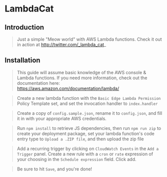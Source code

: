 # LambdaCat

## Introduction

> Just a simple "Meow world" with AWS Lambda functions.  Check it out in action at http://twitter.com/_lambda_cat_


## Installation

> This guide will assume basic knowledge of the AWS console & Lambda functions.  If you need more information, check out the documentation here: https://aws.amazon.com/documentation/lambda/

> Create a new lambda function with the `Basic Edge Lambda Permission` Policy Template set, and set the invocation handler to `index.handler`

> Create a copy of `config.sample.json`, rename it to `config.json`, and fill it in with your appropriate AWS credentials.

> Run `npm install` to retrieve JS dependencies, then run `npm run zip` to create your deployment package, set your lambda function's code entry type to `Upload a .ZIP file`, and then upload the zip file

> Add a recurring trigger by clicking on `CloudWatch Events` in the `Add a Trigger` panel.  Create a new rule with a `cron` or `rate` expression of your choosing in the `Schedule expression` field.  Click add.

> Be sure to hit `Save`, and you're done!
